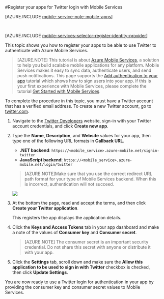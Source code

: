 <properties
	pageTitle="Register for Twitter authentication | Microsoft Azure"
	description="Learn how to use Twitter authentication with your Azure Mobile Services application."
	services="mobile-services"
	documentationCenter=""
	authors="ggailey777"
	manager="dwrede"
	editor=""/>


<tags 
	ms.service="mobile-services" 
	ms.workload="mobile" 
	ms.tgt_pltfrm="na" 
	ms.devlang="multiple" 
	ms.topic="article" 
	ms.date="02/07/2016" 
	ms.author="glenga"/>

#Register your apps for Twitter login with Mobile Services

[AZURE.INCLUDE [mobile-service-note-mobile-apps](../../includes/mobile-services-note-mobile-apps.md)]

&nbsp;


[AZURE.INCLUDE [mobile-services-selector-register-identity-provider](../../includes/mobile-services-selector-register-identity-provider.md)]

This topic shows you how to register your apps to be able to use Twitter to authenticate with Azure Mobile Services.

>[AZURE.NOTE] This tutorial is about [Azure Mobile Services](https://azure.microsoft.com/services/mobile-services/), a solution to help you build scalable mobile applications for any platform. Mobile Services makes it easy to sync data, authenticate users, and send push notifications. This page supports the [Add authentication to your app](mobile-services-ios-get-started-users.md) tutorial which shows how to sign users into your app. If this is your first experience with Mobile Services, please complete the tutorial [Get Started with Mobile Services](mobile-services-ios-get-started.md).

To complete the procedure in this topic, you must have a Twitter account that has a verified email address. To create a new Twitter account, go to <a href="http://go.microsoft.com/fwlink/p/?LinkID=268287" target="_blank">twitter.com</a>.

1. Navigate to the [Twitter Developers](http://go.microsoft.com/fwlink/p/?LinkId=268300) website, sign-in with your Twitter account credentials, and click **Create new app**.

2. Type the **Name**, **Description**, and **Website** values for your app, then type one of the following URL formats in **Callback URL**.

	+ **.NET backend**: `https://<mobile_service>.azure-mobile.net/signin-twitter`
	+ **JavaScript backend**: `https://<mobile_service>.azure-mobile.net/login/twitter`

	 >[AZURE.NOTE]Make sure that you use the correct redirect URL path format for your type of Mobile Services backend. When this is incorrect, authentication will not succeed.
	&nbsp;

   	![][2]

3.  At the bottom the page, read and accept the terms, and then click **Create your Twitter application**.

   	This registers the app displays the application details.

6. Click the **Keys and Access Tokens** tab in your app dashboard and make a note of the values of **Consumer key** and **Consumer secret**.

    > [AZURE.NOTE] The consumer secret is an important security credential. Do not share this secret with anyone or distribute it with your app.

7. Click the **Settings** tab, scroll down and make sure the **Allow this application to be used to sign in with Twitter** checkbox is checked, then click **Update Settings**.

You are now ready to use a Twitter login for authentication in your app by providing the consumer key and consumer secret values to Mobile Services.

<!-- Anchors. -->

<!-- Images. -->
[1]: ./media/mobile-services-how-to-register-twitter-authentication/mobile-services-twitter-developers.png
[2]: ./media/mobile-services-how-to-register-twitter-authentication/mobile-services-twitter-register-app1.png

<!-- URLs. -->

[Twitter Developers]: http://go.microsoft.com/fwlink/p/?LinkId=268300
[Get started with authentication]: /develop/mobile/tutorials/get-started-with-users-dotnet/

